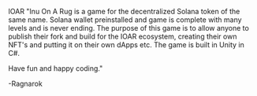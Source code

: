 IOAR "Inu On A Rug is a game for the decentralized Solana token of the same name. Solana wallet preinstalled and game is complete with many levels and is never ending.
The purpose of this game is to allow anyone to publish their fork and build for the IOAR ecosystem, creating their own NFT's and putting it on their own dApps etc.
The game is built in Unity in C#.

Have fun and happy coding."

-Ragnarok
